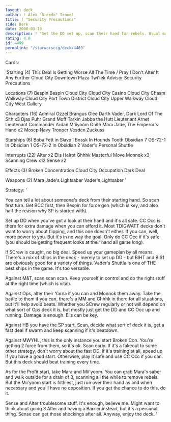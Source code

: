 ```yaml
---
layout: deck
author: ! Alex "Greedo" Tennet
title: ! "Security Precautions"
side: Dark
date: 2000-03-19
description: ! "Get the DD set up, scan their hand for rebels. Usual manip strat, Monnok, but no ADT. If you can see their hand, you are in control. Solid drains, selective battling ability."
rating: 4.0
id: 4489
permalink: "/starwarsccg/deck/4489"
---
```

Cards: 

'Starting (4)
This Deal Is Getting Worse All The Time / Pray I Don't Alter It Any Further
Cloud City Downtown Plaza
Twi'lek Advisor
Security Precautions

Locations (7)
Bespin
Bespin Cloud City
Cloud City Casino
Cloud City Chasm Walkway
Cloud City Port Town District
Cloud City Upper Walkway
Cloud City West Gallery

Characters (16)
Admiral Ozzel
Brangus Glee
Darth Vader, Dark Lord Of The Sith  x3
Djas Puhr
Grand Moff Tarkin
Jabba the Hutt
Lieutenant Arnet
Lieutenant Commander Ardan
M'iiyoom Onith
Mara Jade, The Emperor's Hand	x2
Mosep
Navy Trooper Vesden
Zuckuss

Starships (6)
Boba Fett in Slave I
Bossk In Hounds Tooth
Obsidian 7
OS-72-1 In Obsidian 1
OS-72-2 In Obsidian 2
Vader's Personal Shuttle

Interrupts (22)
Alter  x2
Elis Helrot
Ghhhk
Masterful Move
Monnok	x3
Scanning Crew  x12
Sense  x2

Effects (3)
Broken Concentration
Cloud City Occupation
Dark Deal

Weapons (2)
Mara Jade's Lightsaber
Vader's Lightsaber
'

Strategy: '

You can tell a lot about someone's deck from their starting hand. So scan first turn. Get BCC first, then Bespin for force gen (which is key, and also half the reason why SP is started with).

Set up DD when you've got a look at their hand and it's all safe. CC Occ is there for extra damage when you can afford it. Most TDIGWATT decks don't want to worry about flipping, and this one doesn't either. If you can, well, more power to you. But it's in no way the goal. Only do CC Occ if it's safe (you should be getting frequent looks at their hand all game long).

If SCrew is caught, no big deal. Speed up your gameplan by all means. There's a mix of ships in the deck - merely to set up DD - but BIHT and BIS1 are obviously good for a variety of things. Vader's Shuttle is one of THE best ships in the game. It's too versatile.

Against M&T, scan scan scan. Keep yourself in control and do the right stuff at the right time (which is vital).

Against Ops, alter their Yarna if you can and Monnok them away. Take the battle to them if you can, there's a MM and Ghhhk in there for all situations, but it'll help avoid beats. Whether you SCrew regularly or not will depend on what sort of Ops deck it is, but mostly just get the DD and CC Occ up and running. Damage is enough. Elis can be key.

Against HB you have the SP start. Scan, decide what sort of deck it is, get a fast deal if swarm and keep scanning if it's beatdown.

Against MWYHL, this is the only instance you start Broken Con. You're getting 2 force from them, so it's ok. Scan early. If it's a fakeout to some other strategy, don't worry about the fast DD. If it's training at all, speed up if you have a good start. Otherwise, play it safe and use CC Occ if you can. But this deck should beat training every time.

As for the Profit start, take Mara and Mii'yoom. You can grab Mara's saber and walk outside for a drain of 3, scanning all the while to remove rebels. But the Mii'yoom start is filthiest, just run over their hand as and when necessary and you'll have no opposition. If you get the chance to do this, do it.

Sense and Alter troublesome stuff. It's enough, believe me. Might want to think about going 3 Alter and having a Barrier instead, but it's a personal thing. Sense can get those shockings after all. Anyway, enjoy the deck. '
